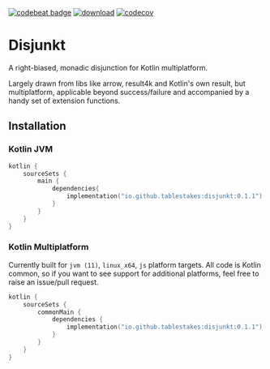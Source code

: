 [![codebeat badge](https://codebeat.co/badges/3eea2673-85ed-4e76-98c9-e4281d3aca0e)](https://codebeat.co/projects/github-com-tablestakes-disjunkt-master)
[![download](https://img.shields.io/maven-central/v/io.github.tablestakes/disjunkt)](https://mvnrepository.com/artifact/io.github.tablestakes/disjunkt)
[![codecov](https://codecov.io/gh/tablestakes/disjunkt/branch/master/graph/badge.svg?token=HDVT4MBHTU)](https://codecov.io/gh/tablestakes/disjunkt)

# Disjunkt

A right-biased, monadic disjunction for Kotlin multiplatform.

Largely drawn from libs like arrow, result4k and Kotlin's own result, but multiplatform, applicable beyond
success/failure and accompanied by a handy set of extension functions.

## Installation

### Kotlin JVM

```kotlin
kotlin {
    sourceSets {
        main {
            dependencies{
                implementation("io.github.tablestakes:disjunkt:0.1.1")
            }
        }
    }
}
```

### Kotlin Multiplatform

Currently built for `jvm (11)`, `linux_x64`, `js` platform targets. All code is Kotlin common, so if you want to see
support for additional platforms, feel free to raise an issue/pull request.

```kotlin
kotlin {
    sourceSets {
        commonMain {
            dependencies {
                implementation("io.github.tablestakes:disjunkt:0.1.1")
            }
        }
    }
}
```

